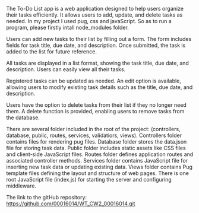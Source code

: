 The To-Do List app is a web application designed to help users organize their tasks efficiently. It allows users to add, update, and delete tasks as needed. In my project I used pug, css and javaScript. So as to run a program, please firstly intall node_modules folder.

Users can add new tasks to their list by filling out a form. The form includes fields for task title, due date, and description. Once submitted, the task is added to the list for future reference.

All tasks are displayed in a list format, showing the task title, due date, and description. Users can easily view all their tasks.

Registered tasks can be updated as needed. An edit option is available, allowing users to modify existing task details such as the title, due date, and description.

Users have the option to delete tasks from their list if they no longer need them. A delete function is provided, enabling users to remove tasks from the database.

There are several folder included in the root of the project: (controllers, database, public, routes, services, validatiors, views).
Controllers folder contains files for rendering pug files. Database folder stores the data.json file for storing task data. Public folder includes static assets like CSS files and client-side JavaScript files. Routes folder defines application routes and associated controller methods. Services folder contains JavaScript file for inserting new task data or updating existing data. Views folder contains Pug template files defining the layout and structure of web pages.
There is one root JavaScript file (index.js) for starting the server and configuring middleware.

The link to the gitHub repository: https://github.com/00016014/WT_CW2_00016014.git